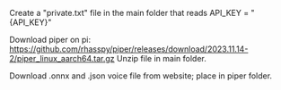 Create a "private.txt" file in the main folder that reads
API_KEY = "{API_KEY}"

Download piper on pi: https://github.com/rhasspy/piper/releases/download/2023.11.14-2/piper_linux_aarch64.tar.gz
Unzip file in main folder. 

Download .onnx and .json voice file from website; place in piper folder.
